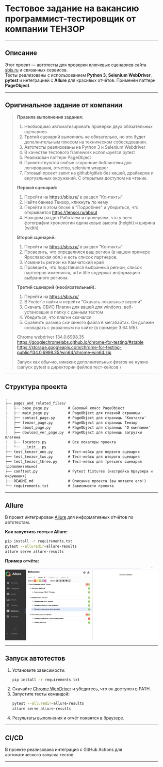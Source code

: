 

# Тестовое задание на вакансию программист-тестировщик от компании ТЕНЗОР

---

## Описание

Этот проект — автотесты для проверки ключевых сценариев сайта [sbis.ru](https://sbis.ru/) и связанных сервисов.  
Тесты реализованы с использованием **Python 3**, **Selenium WebDriver**, **pytest** и интеграцией с **Allure** для красивых отчётов. Применён паттерн **PageObject**.

---

## Оригинальное задание от компании

> **Правила выполнения задания:**  
> 1) Необходимо автоматизировать проверки двух обязательных сценариев.  
> 2) Третий сценарий выполнять не обязательно, но это будет дополнительным плюсом на техническом собеседовании.  
> 3) Автотесты реализованы на Python 3 и Selenium Webdriver  
> 4) В качестве тестового framework используется pytest  
> 5) Реализован паттерн PageObject  
> 6) Приветствуются любые сторонние библиотеки для логирования, отчетов, selenium wrapper  
> 7) Готовый проект залит на github/gitlab без кешей, драйверов и виртуальных окружений. С открытым доступом на чтение.  
>
> **Первый сценарий:**  
> 1) Перейти на https://sbis.ru/ в раздел "Контакты"  
> 2) Найти баннер Тензор, кликнуть по нему  
> 3) Перейти в этом блоке в "Подробнее" и убедиться, что открывается https://tensor.ru/about  
> 4) Находим раздел Работаем и проверяем, что у всех фотографии хронологии одинаковые высота (height) и ширина (width)  
>
> **Второй сценарий:**  
> 1) Перейти на https://sbis.ru/ в раздел "Контакты"  
> 2) Проверить, что определился ваш регион (в нашем примере Ярославская обл.) и есть список партнеров.  
> 3) Изменить регион на Камчатский край  
> 4) Проверить, что подставился выбранный регион, список партнеров изменился, url и title содержат информацию выбранного региона  
>
> **Третий сценарий (необязательный):**  
> 1) Перейти на https://sbis.ru/  
> 2) В Footer'e найти и перейти "Скачать локальные версии"  
> 3) Скачать СБИС Плагин для вашей для windows, веб-установщик в папку с данным тестом  
> 4) Убедиться, что плагин скачался  
> 5) Сравнить размер скачанного файла в мегабайтах. Он должен совпадать с указанным на сайте (в примере 3.64 МБ).  
>
> Chrome webdriver 134.0.6998.35 https://googlechromelabs.github.io/chrome-for-testing/#stable  
> https://storage.googleapis.com/chrome-for-testing-public/134.0.6998.35/win64/chrome-win64.zip  
>
> Запуск как обычно, никаких дополнительных флагов не нужно (запуск pytest в директории файлов тест-кейсов )

---

## Структура проекта

```
.
├── pages_and_related_files/
│   ├── base_page.py         # Базовый класс PageObject
│   ├── main_page.py         # PageObject для главной страницы
│   ├── contact_page.py      # PageObject для страницы 'Контакты'
│   ├── tenzor_page.py       # PageObject для страницы Тензор
│   ├── about_page.py        # PageObject для страницы 'О компании'
│   ├── dowload_ver_page.py  # PageObject для страницы загрузки плагина
│   ├── locators.py          # Все локаторы проекта
│   └── __init__.py
├── test_tenzor_one.py       # Тест-кейсы для первого сценария
├── test_tenzor_two.py       # Тест-кейсы для второго сценария
├── test_tenzor_three.py     # Тест-кейсы для третьего сценария (дополнительно)
├── conftest.py              # Pytest fixtures (настройка браузера и окружения)
├── README.md                # Описание проекта (вы читаете его!)
└── requirements.txt         # Зависимости проекта
```

---

## Allure

В проект интегрирован [Allure](https://docs.qameta.io/allure/) для информативных отчётов по автотестам.

**Как запустить тесты с Allure:**
```bash
pip install -r requirements.txt
pytest --alluredir=allure-results
allure serve allure-results
```

**Пример отчёта:**

![Allure report example](docs/allure_report_example.png)


---

## Запуск автотестов

1. Установите зависимости:
   ```bash
   pip install -r requirements.txt
   ```
2. Скачайте [Chrome WebDriver](https://googlechromelabs.github.io/chrome-for-testing/#stable) и убедитесь, что он доступен в PATH.
3. Запустите тесты командой:
   ```bash
   pytest --alluredir=allure-results
   allure serve allure-results
   ```
4. Результаты выполнения и отчёт появятся в браузере.

---

## CI/CD

В проекте реализована интеграция с GitHub Actions для автоматического запуска тестов.

---

